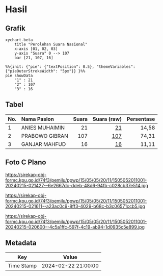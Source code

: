 # Hasil

## Grafik

```mermaid
xychart-beta
    title "Perolehan Suara Nasional"
    x-axis [01, 02, 03]
    y-axis "Suara" 0 --> 107
    bar [21, 107, 16]
```

```mermaid
%%{init: {"pie": {"textPosition": 0.5}, "themeVariables": {"pieOuterStrokeWidth": "5px"}} }%%
pie showData
    "1" : 21
    "2" : 107
    "3" : 16
```

## Tabel

| No. | Nama Paslon    | Suara | Suara (raw) | Persentase |
|:--- |:-------------- | -----:| -----------:| ----------:|
| 1   | ANIES MUHAIMIN | 21    | [21][p-1]   | 14,58      |
| 2   | PRABOWO GIBRAN | 107   | [107][p-2]  | 74,31      |
| 3   | GANJAR MAHFUD  | 16    | [16][p-3]   | 11,11      |


[p-1]: https://github.com/gigit-pemilu/pemilu-2024/blob/main/pilpres/hitung-suara/sub/15-jambi/sub/05--muaro-jambi/sub/05-mestong/sub/2011-tanjung-pauh-km-39/sub/001-tps/sub/paslon-1.txt
[p-2]: https://github.com/gigit-pemilu/pemilu-2024/blob/main/pilpres/hitung-suara/sub/15-jambi/sub/05--muaro-jambi/sub/05-mestong/sub/2011-tanjung-pauh-km-39/sub/001-tps/sub/paslon-2.txt
[p-3]: https://github.com/gigit-pemilu/pemilu-2024/blob/main/pilpres/hitung-suara/sub/15-jambi/sub/05--muaro-jambi/sub/05-mestong/sub/2011-tanjung-pauh-km-39/sub/001-tps/sub/paslon-3.txt

## Foto C Plano

https://sirekap-obj-formc.kpu.go.id/74f3/pemilu/ppwp/15/05/05/20/11/1505052011001-20240215-021427--6e2667dc-ddeb-48d6-94fb-c028cb37e514.jpg

https://sirekap-obj-formc.kpu.go.id/74f3/pemilu/ppwp/15/05/05/20/11/1505052011001-20240215-021611--a23ac0c9-8ff3-4029-b68c-b3c06571ccb5.jpg

https://sirekap-obj-formc.kpu.go.id/74f3/pemilu/ppwp/15/05/05/20/11/1505052011001-20240215-020600--4c5a1ffc-597f-4c19-ab94-1d0935c5e899.jpg


## Metadata

| Key        | Value               |
| ---------- | ------------------- |
| Time Stamp | 2024-02-22 21:00:00 |



